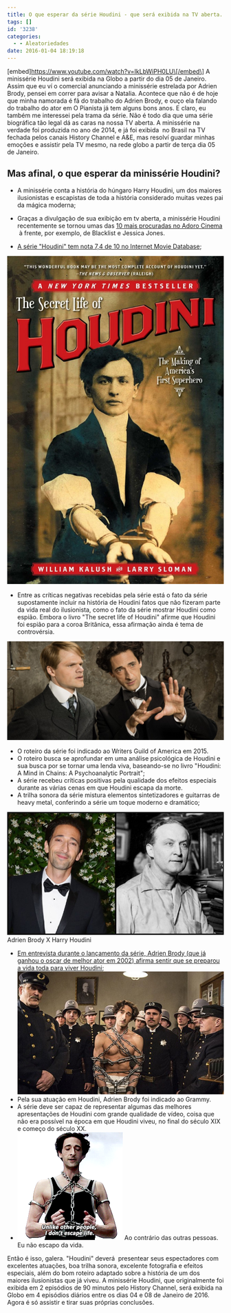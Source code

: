 ```yaml
---
title: O que esperar da série Houdini - que será exibida na TV aberta.
tags: []
id: '3238'
categories:
  - - Aleatoriedades
date: 2016-01-04 18:19:18
---
```


\[embed\]https://www.youtube.com/watch?v=IkLbWiPH0LU\[/embed\] A minissérie Houdini será exibida na Globo a partir do dia 05 de Janeiro. Assim que eu ví o comercial anunciando a minissérie estrelada por Adrien Brody, pensei em correr para avisar a Natalia. Acontece que não é de hoje que minha namorada é fã do trabalho do Adrien Brody, e ouço ela falando do trabalho do ator em O Pianista já tem alguns bons anos. E claro, eu também me interessei pela trama da série. Não é todo dia que uma série biográfica tão legal dá as caras na nossa TV aberta. A minissérie na verdade foi produzida no ano de 2014, e já foi exibida  no Brasil na TV fechada pelos canais History Channel e A&E, mas resolví guardar minhas emoções e assistir pela TV mesmo, na rede globo a partir de terça dia 05 de Janeiro.

## Mas afinal, o que esperar da minissérie Houdini?

*   A minissérie conta a história do húngaro Harry Houdini, um dos maiores ilusionistas e escapistas de toda a história considerado muitas vezes pai da mágica moderna;

*   Graças a divulgação de sua exibição em tv aberta, a minissérie Houdini recentemente se tornou umas das [10 mais procuradas no Adoro Cinema](http://www.adorocinema.com/series-tv/top/)  à frente, por exemplo, de Blacklist e Jessica Jones.

*   [A série "Houdini" tem nota 7,4 de 10 no Internet Movie Database](http://www.imdb.com/title/tt3132738/);

[![Capa do livro "The secrete life of Houdini"](/images/2016/01/the-secret-life-of-houdini-678x1024.jpg)](/images/2016/01/the-secret-life-of-houdini.jpg)

*   Entre as críticas negativas recebidas pela série está o fato da série supostamente incluir na história de Houdini fatos que não fizeram parte da vida real do ilusionista, como o fato da série mostrar Houdini como espião. Embora o livro "The secret life of Houdini" afirme que Houdini foi espião para a coroa Britânica, essa afirmação ainda é tema de controvérsia.

[![Adrien Brody caracterizado como Houdini e um assistente](/images/2016/01/houdini-e-assistente-1024x466.jpg)](/images/2016/01/houdini-e-assistente.jpg)

*   O roteiro da série foi indicado ao Writers Guild of America em 2015.
*   O roteiro busca se aprofundar em uma análise psicológica de Houdini e sua busca por se tornar uma lenda viva, baseando-se no livro "Houdini: A Mind in Chains: A Psychoanalytic Portrait";
*   A série recebeu críticas positivas pela qualidade dos efeitos especiais durante as várias cenas em que Houdini escapa da morte.
*   A trilha sonora da série mistura elementos sintetizadores e guitarras de heavy metal, conferindo a série um toque moderno e dramático;

[![Adrien Brody X Harry Houdini - Comparação de fotos](/images/2016/01/adrien_brody_harry_houdini_a_l.jpg)](/images/2016/01/adrien_brody_harry_houdini_a_l.jpg) Adrien Brody X Harry Houdini

*   [Em entrevista durante o lançamento da série, Adrien Brody (que já ganhou o oscar de melhor ator em 2002) afirma sentir que se preparou a vida toda para viver Houdini](http://cultura.estadao.com.br/noticias/televisao,adrien-brody-conta-como-se-preparou-a-vida-toda-para-ser-houdini,1556412);[![houdini-minisserie-retrata-o-maior-magico-de-todos-os-tempos-11](/images/2016/01/houdini-minisserie-retrata-o-maior-magico-de-todos-os-tempos-11.jpg)](/images/2016/01/houdini-minisserie-retrata-o-maior-magico-de-todos-os-tempos-11.jpg)
*   Pela sua atuação em Houdini, Adrien Brody foi indicado ao Grammy.
*   A série deve ser capaz de representar algumas das melhores apresentações de Houdini com grande qualidade de vídeo, coisa que não era possível na época em que Houdini viveu, no final do século XIX e começo do século XX.
*   [![Cena da serie Houdini com Adrien Brody - legenda: "Unlike other people I dont escape life"](/images/2016/01/houdini-gif-dont-escape-life.gif)](/images/2016/01/houdini-gif-dont-escape-life.gif) Ao contrário das outras pessoas. Eu não escapo da vida.

Então é isso, galera. "Houdini" deverá  presentear seus espectadores com excelentes atuações, boa trilha sonora, excelente fotografia e efeitos especiais, além do bom roteiro adaptado sobre a história de um dos maiores ilusionistas que já viveu. A minissérie Houdini, que originalmente foi exibida em 2 episódios de 90 minutos pelo History Channel, será exibida na Globo em 4 episódios diários entre os dias 04 e 08 de Janeiro de 2016. Agora é só assistir e tirar suas próprias conclusões.
